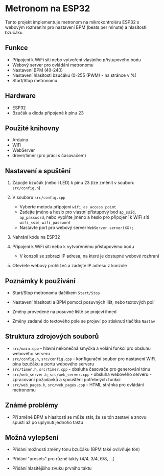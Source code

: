 # Metronom na ESP32

Tento projekt implementuje metronom na mikrokontroléru ESP32 s webovým rozhraním pro nastavení BPM (beats per minute) a hlasitosti bzučáku.

## Funkce

- Připojení k WiFi síti nebo vytvoření vlastního přístupového bodu
- Webový server pro ovládání metronomu
- Nastavení BPM (40-240)
- Nastavení hlasitosti bzučáku (0-255 (PWM) - na stránce v %)
- Start/Stop metronomu

## Hardware

- ESP32
- Bzučák a dioda připojené k pinu 23

## Použité knihovny

- Arduino
- WiFi
- WebServer
- driver/timer (pro práci s časovačem)

## Nastavení a spuštění

1. Zapojte bzučák (nebo i LED) k pinu 23 (lze změnit v souboru `src/config.h`)

2. V souboru `src/config.cpp` 
    - Vyberte metodu připojení `wifi_as_access_point`
    - Zadejte jméno a heslo pro vlastní přístupový bod `ap_ssid`, `ap_password`, nebo vyplňte jméno a heslo pro připojení k WiFi síti `wifi_ssid`, `wifi_password`
    - Nastavte port pro webový server `WebServer server(XX);`

3. Nahrání kódu na ESP32

4. Připojení k WiFi síti nebo k vytvořenému přístupovému bodu
    - V konzoli se zobrazí IP adresa, na které je dostupné webové rozhraní

5. Otevřete webový prohlížeč a zadejte IP adresu z konzole

## Poznámky k používání

 - Start/Stop metronomu tlačítkem `Start/Stop`

 - Nastavení hlasitosti a BPM pomocí posuvných lišt, nebo textových polí

 - Změny provedené na posuvné liště se projeví ihned

 - Změny zadané do textového pole se projeví po stisknutí tlačítka `Nastav`

## Struktura zdrojových souborů
 - `src/main.cpp` - hlavní nekonečná smyčka a volání funkcí pro obsluhu webového serveru
 - `src/config.h`, `src/config.cpp` - konfigurační soubor pro nastavení WiFi, pinu bzučáku a portu webového serveru
 - `src/timer.h`, `src/timer.cpp` - obsluha časovače pro generování tónu
 - `src/web_server.h`, `src/web_server.cpp` - obsluha webového serveru - zpracování požadavků a spouštění potřebných funkcí
 - `src/web_pages.h`, `src/web_pages.cpp` - HTML stránka pro ovládání metronomu

## Známé problémy

 - Při změně BPM a hlasitosti se může stát, že se tón zastaví a znovu spustí až po uplynutí jednoho taktu

## Možná vylepšení

 - Přidání možnosti změny tónu bzučáku (BPM také ovlivňuje tón)
 
 - Přidání "presets" pro různé takty (4/4, 3/4, 6/8, ...)
 
 - Přidání hlasitějšího zvuku prvního taktu
